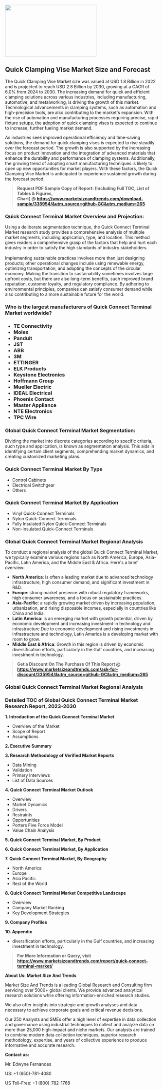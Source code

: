 <p><img class="alignnone size-medium wp-image-20088" src="https://ffe5etoiles.com/wp-content/uploads/2024/12/MST1-300x171.png" alt="" width="300" height="171" /></p><h2>Quick Clamping Vise Market Size and Forecast</h2><p>The Quick Clamping Vise Market size was valued at USD 1.8 Billion in 2022 and is projected to reach USD 2.8 Billion by 2030, growing at a CAGR of 6.0% from 2024 to 2030. The increasing demand for quick and efficient clamping solutions across various industries, including manufacturing, automotive, and metalworking, is driving the growth of this market. Technological advancements in clamping systems, such as automation and high-precision tools, are also contributing to the market's expansion. With the rise of automation and manufacturing processes requiring precise, rapid fixture setups, the adoption of quick clamping vises is expected to continue to increase, further fueling market demand.</p><p>As industries seek improved operational efficiency and time-saving solutions, the demand for quick clamping vises is expected to rise steadily over the forecast period. The growth is also supported by the increasing focus on product innovation and the integration of advanced materials that enhance the durability and performance of clamping systems. Additionally, the growing trend of adopting smart manufacturing techniques is likely to open up new opportunities for market players. With these factors, the Quick Clamping Vise Market is anticipated to experience sustained growth during the forecast period.</p></p><blockquote id="" class=""><strong>Request PDF Sample Copy of Report: (Including Full TOC, List of Tables &amp; Figures, Chart)&nbsp;@&nbsp;<strong><a href="https://www.marketsizeandtrends.com/download-sample/335954/&utm_source=github-GC&utm_medium=265" target="_blank">https://www.marketsizeandtrends.com/download-sample/335954/&utm_source=github-GC&utm_medium=265</a></strong></strong></blockquote><h3 id="" class="">Quick Connect Terminal Market&nbsp;Overview and Projection:</h3><p id="" class="">Using a deliberate segmentation technique, the Quick Connect Terminal Market research study provides a comprehensive analysis of multiple market segments, including application, type, and location. This method gives readers a comprehensive grasp of the factors that help and hurt each industry in order to satisfy the high standards of industry stakeholders. <br /> <br />Implementing sustainable practices involves more than just designing products; other operational changes include using renewable energy, optimizing transportation, and adopting the concepts of the circular economy. Making the transition to sustainability sometimes involves large upfront costs, but there are also long-term benefits, such improved brand reputation, customer loyalty, and regulatory compliance. By adhering to environmental principles, companies can satisfy consumer demand while also contributing to a more sustainable future for the world.</p><h3 id="" class="">Who is the largest manufacturers of&nbsp;Quick Connect Terminal Market worldwide?</h3><h3 class=""><p><ul><li>TE Connectivity </li><li> Molex </li><li> Panduit </li><li> JST </li><li> ABB </li><li> 3M </li><li> ETTINGER </li><li> ELK Products </li><li> Keystone Electronics </li><li> Hoffmann Group </li><li> Mueller Electric </li><li> IDEAL Electrical </li><li> Phoenix Contact </li><li> Master Appliance </li><li> NTE Electronics </li><li> TPC Wire</li></ul></p></h3><h3 id="" class="">Global&nbsp;Quick Connect Terminal Market Segmentation:</h3><p id="" class="">Dividing the market into discrete categories according to specific criteria, such type and application, is known as segmentation analysis. This aids in identifying certain client segments, comprehending market dynamics, and creating customized marketing plans.</p><h3 id="" class="">Quick Connect Terminal Market&nbsp;By Type</h3><p><p><ul><li>Control Cabinets</li><li> Electrical Switchgear</li><li> Others</p></li></ul></p></p><h3 id="" class="">Quick Connect Terminal Market&nbsp;By Application</h3><p class=""><p><ul><li>Vinyl Quick-Connect Terminals</li><li> Nylon Quick-Connect Terminals</li><li> Fully Insulated Nylon Quick-Connect Terminals</li><li> Non-Insulated Quick-Connect Terminals</li></ul></p></p><h3 id="" class="">Global Quick Connect Terminal Market Regional Analysis</h3><p id="" class="">To conduct a regional analysis of the global Quick Connect Terminal Market, we typically examine various regions such as North America, Europe, Asia-Pacific, Latin America, and the Middle East &amp; Africa. Here's a brief overview:</p><ul><li><strong>North America</strong>: is often a leading market due to advanced technology infrastructure, high consumer demand, and significant investment in R&amp;D.</li><li><strong>Europe</strong>: strong market presence with robust regulatory frameworks, high consumer awareness, and a focus on sustainable practices.</li><li><strong>Asia-Pacific</strong>: a rapidly growing market driven by increasing population, urbanization, and rising disposable incomes, especially in countries like China and India.</li><li><strong>Latin America</strong>: is an emerging market with growth potential, driven by economic development and increasing investment in technology and infrastructure.Due to economic development and rising investments in infrastructure and technology, Latin America is a developing market with room to grow.</li><li><strong>Middle East &amp; Africa</strong>: Growth in this region is driven by economic diversification efforts, particularly in the Gulf countries, and increasing investment in technology.</li></ul><blockquote id="" class=""><strong>Get a Discount On The Purchase Of This Report @ <strong><a href="https://www.marketsizeandtrends.com/ask-for-discount/335954/&utm_source=github-GC&utm_medium=265" target="_blank">https://www.marketsizeandtrends.com/ask-for-discount/335954/&utm_source=github-GC&utm_medium=265</a></strong></strong></blockquote><h3 id="" class="">Global Quick Connect Terminal Market Regional Analysis</h3><h3 id="" class="">Detailed TOC of Global Quick Connect Terminal Market Research Report, 2023-2030</h3><p id="" class=""><strong>1. Introduction of the Quick Connect Terminal Market</strong></p><ul><li>Overview of the Market</li><li>Scope of Report</li><li>Assumptions</li></ul><p id="" class=""><strong>2. Executive Summary</strong></p><p id="" class=""><strong>3. Research Methodology of Verified Market Reports</strong></p><ul><li>Data Mining</li><li>Validation</li><li>Primary Interviews</li><li>List of Data Sources</li></ul><p id="" class=""><strong>4. Quick Connect Terminal Market Outlook</strong></p><ul><li>Overview</li><li>Market Dynamics</li><li>Drivers</li><li>Restraints</li><li>Opportunities</li><li>Porters Five Force Model</li><li>Value Chain Analysis</li></ul><p id="" class=""><strong>5. Quick Connect Terminal Market, By Product</strong></p><p id="" class=""><strong>6. Quick Connect Terminal Market, By Application</strong></p><p id="" class=""><strong>7. Quick Connect Terminal Market, By Geography</strong></p><ul><li>North America</li><li>Europe</li><li>Asia Pacific</li><li>Rest of the World</li></ul><p id="" class=""><strong>8. Quick Connect Terminal Market Competitive Landscape</strong></p><ul><li>Overview</li><li>Company Market Ranking</li><li>Key Development Strategies</li></ul><p id="" class=""><strong>9. Company Profiles</strong></p><p id="" class=""><strong>10. Appendix</strong></p><ul><li>diversification efforts, particularly in the Gulf countries, and increasing investment in technology.</li></ul><blockquote id="" class=""><strong>For More Information or Query, visit <strong><strong><a href="https://www.marketsizeandtrends.com/report/quick-connect-terminal-market/" target="_blank">https://www.marketsizeandtrends.com/report/quick-connect-terminal-market/</a></strong></strong></strong></blockquote><p id="" class=""><strong>About Us: Market Size And Trends</strong></p><p id="" class="">Market Size And Trends is a leading Global Research and Consulting firm servicing over 5000+ global clients. We provide advanced analytical research solutions while offering information-enriched research studies.</p><p id="" class="">We also offer insights into strategic and growth analyses and data necessary to achieve corporate goals and critical revenue decisions.</p><p id="" class="">Our 250 Analysts and SMEs offer a high level of expertise in data collection and governance using industrial techniques to collect and analyze data on more than 25,000 high-impact and niche markets. Our analysts are trained to combine modern data collection techniques, superior research methodology, expertise, and years of collective experience to produce informative and accurate research.</p><p id="" class=""><strong>Contact us:</strong></p><p id="" class="">Mr. Edwyne Fernandes</p><p id="" class="">US: +1 (650)-781-4080</p><p id="" class="">US Toll-Free: +1 (800)-782-1768</p>
